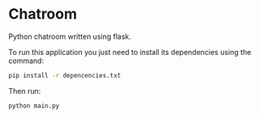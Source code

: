 # Chatroom
Python chatroom written using flask. 


To run this application you just need to install its dependencies using the command:
```bash
pip install -r depencencies.txt
```

Then run:
```bash
python main.py
```
